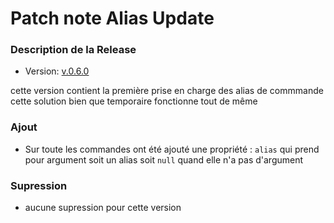 # Patch note Alias Update

### Description de la Release

- Version: [v.0.6.0](https://github.com/Merytek/Asteria_bot/releases/tag/v.0.6.0)

cette version contient la première prise en charge des alias de commmande cette solution bien que temporaire fonctionne tout de même

### Ajout

- Sur toute les commandes ont été ajouté une propriété : `alias` qui prend pour argument soit un alias soit `null` quand elle n'a pas d'argument

### Supression

- aucune supression pour cette version 